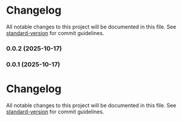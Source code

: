 # Changelog

All notable changes to this project will be documented in this file. See [standard-version](https://github.com/conventional-changelog/standard-version) for commit guidelines.

### 0.0.2 (2025-10-17)

### 0.0.1 (2025-10-17)

# Changelog

All notable changes to this project will be documented in this file. See [standard-version](https://github.com/conventional-changelog/standard-version) for commit guidelines.
